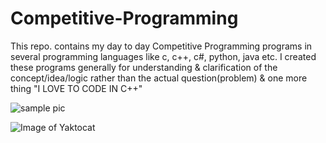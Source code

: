 # Competitive-Programming
This repo. contains my day to day Competitive Programming programs in several programming languages like c, c++, c#, python, java etc. I created these programs  generally  for understanding &amp; clarification of the concept/idea/logic rather than the actual question(problem) &amp; one more thing "I LOVE TO CODE IN C++"


![sample pic](https://homepages.cae.wisc.edu/~ece533/images/airplane.png)


![Image of Yaktocat](https://octodex.github.com/images/yaktocat.png)

